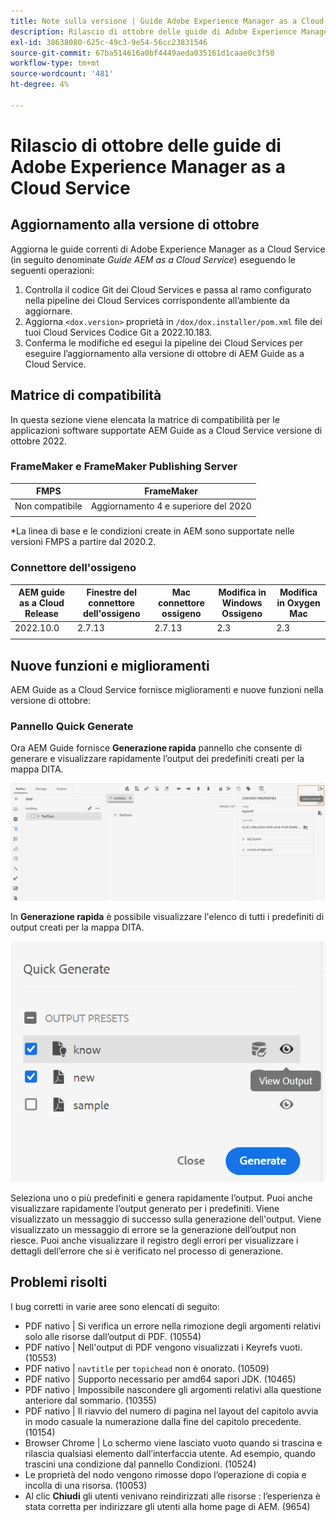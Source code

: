 ```yaml
---
title: Note sulla versione | Guide Adobe Experience Manager as a Cloud Service, ottobre 2022
description: Rilascio di ottobre delle guide di Adobe Experience Manager as a Cloud Service
exl-id: 38638080-625c-49c3-9e54-56cc23831546
source-git-commit: 67ba514616a0bf4449aeda035161d1caae0c3f50
workflow-type: tm+mt
source-wordcount: '481'
ht-degree: 4%

---
```


# Rilascio di ottobre delle guide di Adobe Experience Manager as a Cloud Service

## Aggiornamento alla versione di ottobre

Aggiorna le guide correnti di Adobe Experience Manager as a Cloud Service (in seguito denominate *Guide AEM as a Cloud Service*) eseguendo le seguenti operazioni:
1. Controlla il codice Git dei Cloud Services e passa al ramo configurato nella pipeline dei Cloud Services corrispondente all’ambiente da aggiornare.
1. Aggiorna `<dox.version>` proprietà in `/dox/dox.installer/pom.xml` file dei tuoi Cloud Services Codice Git a 2022.10.183.
1. Conferma le modifiche ed esegui la pipeline dei Cloud Services per eseguire l’aggiornamento alla versione di ottobre di AEM Guide as a Cloud Service.

## Matrice di compatibilità

In questa sezione viene elencata la matrice di compatibilità per le applicazioni software supportate AEM Guide as a Cloud Service versione di ottobre 2022.

### FrameMaker e FrameMaker Publishing Server

| FMPS | FrameMaker |
| --- | --- |
| Non compatibile | Aggiornamento 4 e superiore del 2020 |
|  |  |

*La linea di base e le condizioni create in AEM sono supportate nelle versioni FMPS a partire dal 2020.2.

### Connettore dell&#39;ossigeno

| AEM guide as a Cloud Release | Finestre del connettore dell&#39;ossigeno | Mac connettore ossigeno | Modifica in Windows Ossigeno | Modifica in Oxygen Mac |
| --- | --- | --- | --- | --- |
| 2022.10.0 | 2.7.13 | 2.7.13 | 2.3 | 2.3 |
|  |  |  |  |


## Nuove funzioni e miglioramenti

AEM Guide as a Cloud Service fornisce miglioramenti e nuove funzioni nella versione di ottobre:


### Pannello Quick Generate

Ora AEM Guide fornisce **Generazione rapida** pannello che consente di generare e visualizzare rapidamente l’output dei predefiniti creati per la mappa DITA.

![Icona Genera rapida](assets/quick-generate-icon.png)

In **Generazione rapida** è possibile visualizzare l&#39;elenco di tutti i predefiniti di output creati per la mappa DITA.

![Pannello Quick Generate](assets/quick-generate-panel.png)

Seleziona uno o più predefiniti e genera rapidamente l’output. Puoi anche visualizzare rapidamente l’output generato per i predefiniti. Viene visualizzato un messaggio di successo sulla generazione dell&#39;output. Viene visualizzato un messaggio di errore se la generazione dell’output non riesce. Puoi anche visualizzare il registro degli errori per visualizzare i dettagli dell’errore che si è verificato nel processo di generazione.


## Problemi risolti

I bug corretti in varie aree sono elencati di seguito:

* PDF nativo | Si verifica un errore nella rimozione degli argomenti relativi solo alle risorse dall’output di PDF. (10554)
* PDF nativo | Nell&#39;output di PDF vengono visualizzati i Keyrefs vuoti. (10553)
* PDF nativo | `navtitle` per `topichead` non è onorato. (10509)
* PDF nativo | Supporto necessario per amd64 sapori JDK. (10465)
* PDF nativo | Impossibile nascondere gli argomenti relativi alla questione anteriore dal sommario. (10355)
* PDF nativo | Il riavvio del numero di pagina nel layout del capitolo avvia in modo casuale la numerazione dalla fine del capitolo precedente. (10154)
* Browser Chrome | Lo schermo viene lasciato vuoto quando si trascina e rilascia qualsiasi elemento dall’interfaccia utente. Ad esempio, quando trascini una condizione dal pannello Condizioni. (10524)
* Le proprietà del nodo vengono rimosse dopo l’operazione di copia e incolla di una risorsa. (10053)
* Al clic  **Chiudi** gli utenti venivano reindirizzati alle risorse : l’esperienza è stata corretta per indirizzare gli utenti alla home page di AEM. (9654)
